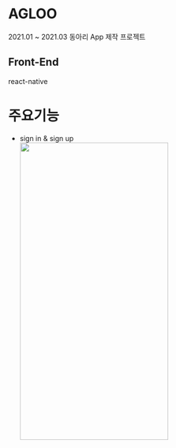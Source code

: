 # AGLOO
2021.01 ~ 2021.03 동아리 App 제작 프로젝트
## Front-End
  react-native
  
# 주요기능
* sign in & sign up   
   <img src="https://user-images.githubusercontent.com/77534983/110496386-c482f300-8138-11eb-97a7-48c1c0875698.gif" width="300" height="600" />

